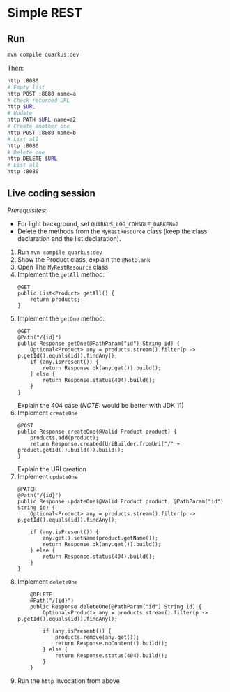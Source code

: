 # Simple REST

## Run

```bash
mvn compile quarkus:dev
```

Then:

```bash
http :8080
# Empty list
http POST :8080 name=a
# Check returned URL
http $URL
# Update
http PATH $URL name=a2
# Create another one
http POST :8080 name=b
# List all
http :8080
# Delete one
http DELETE $URL
# List all
http :8080
```

## Live coding session

_Prerequisites_:

* For light background, set `QUARKUS_LOG_CONSOLE_DARKEN=2`
* Delete the methods from the `MyRestResource` class (keep the class declaration and the list declaration).

1. Run `mvn compile quarkus:dev` 
1. Show the Product class, explain the `@NotBlank`
1. Open The `MyRestResource` class
1. Implement the `getAll` method:
    ```
    @GET
    public List<Product> getAll() {
        return products;
    }
    ```
1. Implement the `getOne` method:
    ```
    @GET
    @Path("/{id}")
    public Response getOne(@PathParam("id") String id) {
        Optional<Product> any = products.stream().filter(p -> p.getId().equals(id)).findAny();
        if (any.isPresent()) {
            return Response.ok(any.get()).build();
        } else {
            return Response.status(404).build();
        }
    }
    ```
    Explain the 404 case
    (_NOTE:_ would be better with JDK 11)
1. Implement `createOne`
    ```
    @POST
    public Response createOne(@Valid Product product) {
        products.add(product);
        return Response.created(UriBuilder.fromUri("/" + product.getId()).build()).build();
    }
    ```
    Explain the URI creation
1. Implement `updateOne`    
    ```
    @PATCH
    @Path("/{id}")
    public Response updateOne(@Valid Product product, @PathParam("id") String id) {
        Optional<Product> any = products.stream().filter(p -> p.getId().equals(id)).findAny();

        if (any.isPresent()) {
            any.get().setName(product.getName());
            return Response.ok(any.get()).build();
        } else {
            return Response.status(404).build();
        }
    }
    ```
1. Implement `deleteOne`
    ```
        @DELETE
        @Path("/{id}")
        public Response deleteOne(@PathParam("id") String id) {
            Optional<Product> any = products.stream().filter(p -> p.getId().equals(id)).findAny();
    
            if (any.isPresent()) {
                products.remove(any.get());
                return Response.noContent().build();
            } else {
                return Response.status(404).build();
            }
        }
    ```        
1. Run the `http` invocation from above
        